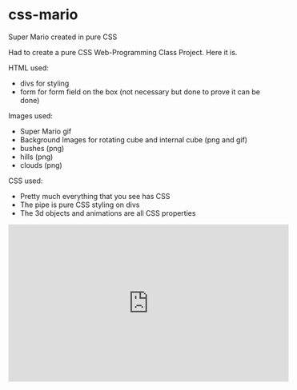 # css-mario
Super Mario created in pure CSS

Had to create a pure CSS Web-Programming Class Project. Here it is.

HTML used:
- divs for styling
- form for form field on the box (not necessary but done to prove it can be done)

Images used:
- Super Mario gif
- Background Images for rotating cube and internal cube (png and gif)
- bushes (png)
- hills (png)
- clouds (png)

CSS used:
- Pretty much everything that you see has CSS
- The pipe is pure CSS styling on divs
- The 3d objects and animations are all CSS properties

<iframe width="560" height="315" src="https://www.youtube.com/embed/HCT3lgyyQTM?ecver=1" frameborder="0" allowfullscreen></iframe>
